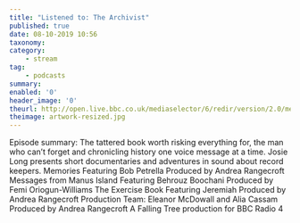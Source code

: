 ```yaml
---
title: "Listened to: The Archivist"
published: true
date: 08-10-2019 10:56
taxonomy:
category:
	- stream
tag:
	- podcasts
summary:
enabled: '0'
header_image: '0'
theurl: http://open.live.bbc.co.uk/mediaselector/6/redir/version/2.0/mediaset/audio-nondrm-download/proto/http/vpid/p07p7qq9.mp3
theimage: artwork-resized.jpg
--- 
```

Episode summary: The tattered book worth risking everything for, the man who can’t forget and chronicling history one voice message at a time. Josie Long presents short documentaries and adventures in sound about record keepers. Memories Featuring Bob Petrella Produced by Andrea Rangecroft Messages from Manus Island Featuring Behrouz Boochani Produced by Femi Oriogun-Williams The Exercise Book Featuring Jeremiah Produced by Andrea Rangecroft Production Team: Eleanor McDowall and Alia Cassam Produced by Andrea Rangecroft A Falling Tree production for BBC Radio 4
